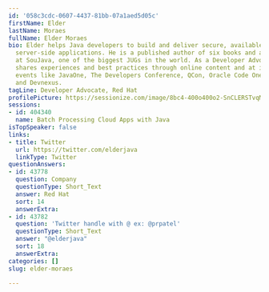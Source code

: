 ```yaml
---
id: '058c3cdc-0607-4437-81bb-07a1aed5d05c'
firstName: Elder
lastName: Moraes
fullName: Elder Moraes
bio: Elder helps Java developers to build and deliver secure, available, and fast
  server-side applications. He is a published author of six books and a board member
  at SouJava, one of the biggest JUGs in the world. As a Developer Advocate, Elder
  shares experiences and best practices through online content and at international
  events like JavaOne, The Developers Conference, QCon, Oracle Code One, Campus Party,
  and Devnexus.
tagLine: Developer Advocate, Red Hat
profilePicture: https://sessionize.com/image/8bc4-400o400o2-SnCLERSTvqMRg1ThQUsF4R.png
sessions:
- id: 404340
  name: Batch Processing Cloud Apps with Java
isTopSpeaker: false
links:
- title: Twitter
  url: https://twitter.com/elderjava
  linkType: Twitter
questionAnswers:
- id: 43778
  question: Company
  questionType: Short_Text
  answer: Red Hat
  sort: 14
  answerExtra: 
- id: 43782
  question: 'Twitter handle with @ ex: @prpatel'
  questionType: Short_Text
  answer: "@elderjava"
  sort: 18
  answerExtra: 
categories: []
slug: elder-moraes

---
```

